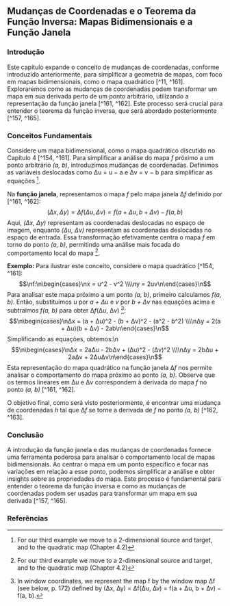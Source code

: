 ## Mudanças de Coordenadas e o Teorema da Função Inversa: Mapas Bidimensionais e a Função Janela

### Introdução
Este capítulo expande o conceito de mudanças de coordenadas, conforme introduzido anteriormente, para simplificar a geometria de mapas, com foco em mapas bidimensionais, como o mapa quadrático [^11, ^161]. Exploraremos como as mudanças de coordenadas podem transformar um mapa em sua derivada perto de um ponto arbitrário, utilizando a representação da função janela [^161, ^162]. Este processo será crucial para entender o teorema da função inversa, que será abordado posteriormente [^157, ^165].

### Conceitos Fundamentais
Considere um mapa bidimensional, como o mapa quadrático discutido no Capítulo 4 [^154, ^161]. Para simplificar a análise do mapa *f* próximo a um ponto arbitrário *(a, b)*, introduzimos mudanças de coordenadas. Definimos as variáveis deslocadas como Δu = u − a e Δv = v − b para simplificar as equações [^161].

Na **função janela**, representamos o mapa *f* pelo mapa janela Δ*f* definido por [^161, ^162]:
$$ (Δx, Δy) = Δf(Δu, Δv) = f(a + Δu, b + Δv) − f(a, b) $$
Aqui, *(Δx, Δy)* representam as coordenadas deslocadas no espaço de imagem, enquanto *(Δu, Δv)* representam as coordenadas deslocadas no espaço de entrada. Essa transformação efetivamente centra o mapa *f* em torno do ponto *(a, b)*, permitindo uma análise mais focada do comportamento local do mapa [^161].

**Exemplo:**
Para ilustrar este conceito, considere o mapa quadrático [^154, ^161]:
$$\nf:\n\begin{cases}\nx = u^2 - v^2 \\\\ny = 2uv\n\end{cases}\n$$
Para analisar este mapa próximo a um ponto *(a, b)*, primeiro calculamos *f(a, b)*. Então, substituímos *u* por *a + Δu* e *v* por *b + Δv* nas equações acima e subtraímos *f(a, b)* para obter Δ*f*(Δ*u*, Δ*v*) [^162]:
$$\n\begin{cases}\nΔx = (a + Δu)^2 - (b + Δv)^2 - (a^2 - b^2) \\\\nΔy = 2(a + Δu)(b + Δv) - 2ab\n\end{cases}\n$$
Simplificando as equações, obtemos:\n$$\n\begin{cases}\nΔx = 2aΔu - 2bΔv + (Δu)^2 - (Δv)^2 \\\\nΔy = 2bΔu + 2aΔv + 2ΔuΔv\n\end{cases}\n$$
Esta representação do mapa quadrático na função janela Δ*f* nos permite analisar o comportamento do mapa próximo ao ponto *(a, b)*. Observe que os termos lineares em Δ*u* e Δ*v* correspondem à derivada do mapa *f* no ponto *(a, b)* [^161, ^162].

O objetivo final, como será visto posteriormente, é encontrar uma mudança de coordenadas *h* tal que Δ*f* se torne a derivada de *f* no ponto *(a, b)* [^162, ^163].

### Conclusão
A introdução da função janela e das mudanças de coordenadas fornece uma ferramenta poderosa para analisar o comportamento local de mapas bidimensionais. Ao centrar o mapa em um ponto específico e focar nas variações em relação a esse ponto, podemos simplificar a análise e obter insights sobre as propriedades do mapa. Este processo é fundamental para entender o teorema da função inversa e como as mudanças de coordenadas podem ser usadas para transformar um mapa em sua derivada [^157, ^165].

### Referências
[^11]: J.J. Callahan, Advanced Calculus: A Geometric View, Undergraduate Texts in Mathematics, DOI 10.1007/978-1-4419-7332-0_5, © Springer Science+Business Media, LLC 2010
[^154]: Solving two equations in two unknowns
[^157]: Definition 5.1 Suppose g : X → X is a map of a set X to itself; then x is a fixed point of g if g(x) = x.
[^161]: For our third example we move to a 2-dimensional source and target, and to the quadratic map (Chapter 4.2)
[^162]: In window coordinates, we represent the map f by the window map ∆f (see below, p. 172) defined by (∆x, ∆y) = ∆f(∆u, ∆v) = f(a + ∆u, b + ∆v) − f(a, b).
[^163]: By using the vectors Δu = (Δu, Δv), As = (As, At), Ax = (x, y), a = (a,b), we can write the formula that connects the maps f, h, and dfa as f(a + Au) – f(a) = f(Au) = ∆x = dfa(h(Au)) = dfa(As).
[^165]: 5.3 The inverse function theorem
<!-- END -->